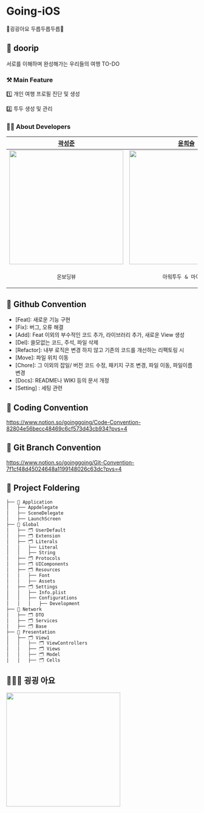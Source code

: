 # Going-iOS
🥬굉굉아요 두릅두릅두릅🥬



## 🧡 doorip
서로를 이해하며 완성해가는 우리들의 여행 TO-DO



### ⚒️ Main Feature
1️⃣ 개인 여행 프로필 진단 및 생성

2️⃣ 투두 생성 및 관리



### 👩‍💻 About Developers
| [곽성준](https://github.com/sjk4618) | [윤희슬](https://github.com/seuriseuljjeok) | [윤영서](https://github.com/0seoYun)| 
| --- | --- | --- |
| <img src = "https://github.com/Team-Going/Going-iOS/assets/105407130/8ba66ed0-5575-4d11-b203-23c2e3ee161b" width = "300">| <img src = "https://github.com/Team-Going/Going-iOS/assets/105407130/9a38c279-a4a3-45cd-b203-43eae85c3a32" width = "300"> | <img src = "https://github.com/Team-Going/Going-iOS/assets/105407130/09887e7d-cd5c-4da9-8089-04dbdca7e98f" width = "300"> |
|<p align = "center">`온보딩뷰`|<p align = "center">`아워투두 & 마이투두`|<p align = "center">`대시보드 & 프로필 관리`|



## 🍏 Github Convention
- [Feat]: 새로운 기능 구현
- [Fix]: 버그, 오류 해결
- [Add]: Feat 이외의 부수적인 코드 추가, 라이브러리 추가, 새로운 View 생성
- [Del]: 쓸모없는 코드, 주석, 파일 삭제
- [Refactor]: 내부 로직은 변경 하지 않고 기존의 코드를 개선하는 리팩토링 시
- [Move]: 파일 위치 이동
- [Chore]: 그 이외의 잡일/ 버전 코드 수정, 패키지 구조 변경, 파일 이동, 파일이름 변경
- [Docs]: README나 WIKI 등의 문서 개정
- [Setting] : 세팅 관련



## 🍏 Coding Convention
https://www.notion.so/goinggoing/Code-Convention-82804e56becc48469c6cf573d43cb934?pvs=4



## 🍏 Git Branch Convention
https://www.notion.so/goinggoing/Git-Convention-7f1cf48d45024648a1199148026c63dc?pvs=4



## 📂 Project Foldering
```bash
├── 📁 Application
│   ├── Appdelegate
│   ├── SceneDelegate
│   ├── LaunchScreen
├── 📁 Global
│   ├── 🗂️ UserDefault
│   ├── 🗂️ Extension
│   ├── 🗂️ Literals
│   │   ├── Literal
│   │   ├── String
│   ├── 🗂️ Protocols
│   ├── 🗂️ UIComponents
│   ├── 🗂️ Resources
│   │   ├── Font
│   │   ├── Assets
│   ├── 🗂️ Settings
│   │   ├── Info.plist
│   │   ├── Configurations
│   │   │   ├── Development
├── 📁 Network
│   ├── 🗂️ DTO
│   ├── 🗂️ Services
│   ├── 🗂️ Base
├── 📁 Presentation
│   ├── 🗂️ View1
│   │   ├── 🗂️ ViewControllers
│   │   ├── 🗂️ Views
│   │   ├── 🗂️ Model
│   │   ├── 🗂️ Cells

```

## 👨‍👧‍👧 굉굉 아요
<img src = "https://github.com/Team-Going/Going-iOS/assets/105407130/06447609-3529-4648-b76b-56ca44738496" width = "300">
